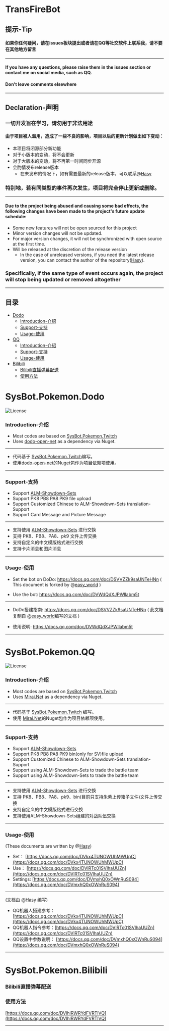 # TransFireBot
 ## 提示-Tip
 #### 如果你任何疑问，请在issues板块提出或者请在QQ等社交软件上联系我，请不要在其他地方留言
 ------
 #### If you have any questions, please raise them in the issues section or contact me on social media, such as QQ. 
 #### Don't leave comments elsewhere
 ----------
 ## Declaration-声明
 ### 一切开发旨在学习，请勿用于非法用途
 
 #### 由于项目被人滥用，造成了一些不良的影响，项目以后的更新计划做出如下变动：
 * 本项目将闭源部分新功能
 * 对于小版本的变动，将不会更新
 * 对于大版本的变动，将不再第一时间同步开源
 * 会酌情发布release版本
   * 在未发布的情况下，如有需要最新的release版本，可以联系@[Hasy](https://github.com/Haisyer)
 ### 特别地，若有同类型的事件再次发生，项目将完全停止更新或删除。
 ----------
 #### Due to the project being abused and causing some bad effects, the following changes have been made to the project's future update schedule: 
 * Some new features will not be open sourced for this project
 * Minor version changes will not be updated.
 * For major version changes, it will not be synchronized with open source at the first time.
 * Will be released at the discretion of the release version
   * In the case of unreleased versions, if you need the latest release version, you can contact the author of the repository([Hasy](https://github.com/Haisyer)).
 ### Specifically, if the same type of event occurs again, the project will stop being updated or removed altogether
 
 
 ----------
 ## 目录
- [Dodo](#sysbotpokemondodo)
    + [Introduction-介绍](#introduction---)
    + [Support-支持](#support---)
    + [Usage-使用](#usage---)
- [QQ](#sysbotpokemonqq)
    + [Introduction-介绍](#introduction----1)
    + [Support-支持](#support----1)
    + [Usage-使用](#usage----1)
- [Bilibili](#sysbotpokemonbilibili)
    + [Bilibili直播弹幕配送](#bilibili------)
    + [使用方法](#----)


# SysBot.Pokemon.Dodo

![License](https://img.shields.io/badge/License-AGPLv3-blue.svg)

### Introduction-介绍


* Most codes are based on [SysBot.Pokemon.Twitch](https://github.com/kwsch/SysBot.NET/tree/master/SysBot.Pokemon.Twitch)
* Uses [dodo-open-net](https://github.com/dodo-open/dodo-open-net) as a dependency via Nuget.

----------

* 代码基于 [SysBot.Pokemon.Twitch](https://github.com/kwsch/SysBot.NET/tree/master/SysBot.Pokemon.Twitch)编写。
* 使用[dodo-open-net](https://github.com/dodo-open/dodo-open-net)的Nuget包作为项目依赖项使用。

----------


### Support-支持

* Support [ALM-Showdown-Sets](https://github.com/architdate/PKHeX-Plugins/wiki/ALM-Showdown-Sets)
* Support PK8 PB8 PA8 PK9 file upload
* Support Customized Chinese to ALM-Showdown-Sets translation- Support
* Support Card Message and Picture Message

----------

* 支持使用 [ALM-Showdown-Sets](https://github.com/architdate/PKHeX-Plugins/wiki/ALM-Showdown-Sets) 进行交换
* 支持 PK8、PB8、PA8、pk9 文件上传交换
* 支持自定义的中文模版格式进行交换
* 支持卡片消息和图片消息
  
----------



### Usage-使用

* Set the bot on DoDo: https://docs.qq.com/doc/DSVVZZk9saUNTeHNn 
( This document is forked by @[easy_world](https://github.com/easyworld) )

* Use the bot: https://docs.qq.com/doc/DVWdQdXJPWllabm5t

----------

* DoDo搭建指南: https://docs.qq.com/doc/DSVVZZk9saUNTeHNn 
( 此文档复制自 @[easy_world](https://github.com/easyworld)编写的文档 )

* 使用说明: https://docs.qq.com/doc/DVWdQdXJPWllabm5t

----------

# SysBot.Pokemon.QQ
![License](https://img.shields.io/badge/License-AGPLv3-blue.svg)

### Introduction-介绍


* Most codes are based on [SysBot.Pokemon.Twitch](https://github.com/kwsch/SysBot.NET/tree/master/SysBot.Pokemon.Twitch)
* Uses [Mirai.Net](https://github.com/SinoAHpx/Mirai.Net) as a dependency via Nuget.

----------

* 代码基于 [SysBot.Pokemon.Twitch](https://github.com/kwsch/SysBot.NET/tree/master/SysBot.Pokemon.Twitch) 编写。
* 使用 [Mirai.Net](https://github.com/SinoAHpx/Mirai.Net)的Nuget包作为项目依赖项使用。

----------


### Support-支持

* Support [ALM-Showdown-Sets](https://github.com/architdate/PKHeX-Plugins/wiki/ALM-Showdown-Sets)
* Support PK8 PB8 PA8 PK9 bin(only for SV)file upload
* Support Customized Chinese to ALM-Showdown-Sets translation- Support 
* Support using ALM-Showdown-Sets to trade the battle team 
* Support using ALM-Showdown-Sets to trade the battle team 
----------

* 支持使用 [ALM-Showdown-Sets](https://github.com/architdate/PKHeX-Plugins/wiki/ALM-Showdown-Sets) 进行交换
* 支持 PK8、PB8、PA8、pk9、bin(目前只支持朱紫上传箱子文件)文件上传交换
* 支持自定义的中文模版格式进行交换
* 支持使用ALM-Showdown-Sets组建的对战队伍交换
----------

### Usage-使用

(These documents are written by @[Hasy](https://github.com/Haisyer))

* Set： [https://docs.qq.com/doc/DVkx4TUNOWUhMWUpC](https://docs.qq.com/doc/DVkx4TUNOWUhMWUpC) 
* Use：  [https://docs.qq.com/doc/DVlRTc01SVlhaUUZn](https://docs.qq.com/doc/DVlRTc01SVlhaUUZn) 
* Settings:  [https://docs.qq.com/doc/DVmxhQ0xOWnRuS094](https://docs.qq.com/doc/DVmxhQ0xOWnRuS094) 

----------

(文档由 @[Hasy](https://github.com/Haisyer) 编写)

* QQ机器人搭建参考： [https://docs.qq.com/doc/DVkx4TUNOWUhMWUpC](https://docs.qq.com/doc/DVkx4TUNOWUhMWUpC) 
* QQ机器人指令参考：[https://docs.qq.com/doc/DVlRTc01SVlhaUUZn](https://docs.qq.com/doc/DVlRTc01SVlhaUUZn) 
* QQ设置中参数说明： [https://docs.qq.com/doc/DVmxhQ0xOWnRuS094](https://docs.qq.com/doc/DVmxhQ0xOWnRuS094) 



----------


# SysBot.Pokemon.Bilibili

### Bilibili直播弹幕配送

### 使用方法
 [https://docs.qq.com/doc/DVlhlRWRYdFVRTlVQ](https://docs.qq.com/doc/DVlhlRWRYdFVRTlVQ) 
 

----------
